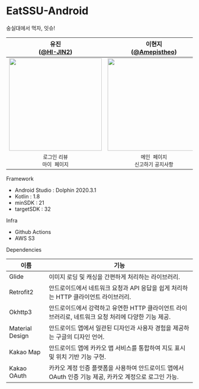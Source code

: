 # EatSSU-Android
숭실대에서 먹자, 잇슈!

| 유진<br/>([@HI-JIN2](https://github.com/HI-JIN2)) | 이현지<br/>([@Amepistheo](https://github.com/Amepistheo)) |
| :---: | :---: |
| <img width="250" src="https://avatars.githubusercontent.com/u/94737714?v=4"/> | <img width="250" src="https://avatars.githubusercontent.com/u/110108243?v=4"/> |
| `로그인` `리뷰`<br/>`마이 페이지`  | `메인 페이지`<br/>`신고하기` `공지사항`|



Framework
- Android Studio : Dolphin 2020.3.1
- Kotlin : 1.8
- minSDK : 21
- targetSDK : 32

Infra
- Github Actions
- AWS S3

Dependencies

이름 | 기능
----|---
Glide | 이미지 로딩 및 캐싱을 간편하게 처리하는 라이브러리.
Retrofit2 | 안드로이드에서 네트워크 요청과 API 응답을 쉽게 처리하는 HTTP 클라이언트 라이브러리.
Okhttp3 | 안드로이드에서 강력하고 유연한 HTTP 클라이언트 라이브러리로, 네트워크 요청 처리에 다양한 기능 제공.
Material Design | 안드로이드 앱에서 일관된 디자인과 사용자 경험을 제공하는 구글의 디자인 언어.
Kakao Map|안드로이드 앱에 카카오 맵 서비스를 통합하여 지도 표시 및 위치 기반 기능 구현.
Kakao OAuth | 카카오 계정 인증 플랫폼을 사용하여 안드로이드 앱에서 OAuth 인증 기능 제공, 카카오 계정으로 로그인 가능.
